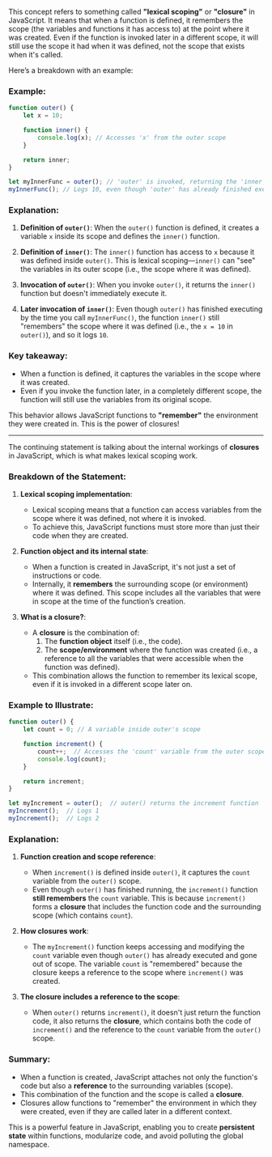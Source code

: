 This concept refers to something called **"lexical scoping"** or **"closure"** in JavaScript. It means that when a function is defined, it remembers the scope (the variables and functions it has access to) at the point where it was created. Even if the function is invoked later in a different scope, it will still use the scope it had when it was defined, not the scope that exists when it's called.

Here’s a breakdown with an example:

### Example:
```javascript
function outer() {
    let x = 10;

    function inner() {
        console.log(x); // Accesses 'x' from the outer scope
    }

    return inner;
}

let myInnerFunc = outer(); // 'outer' is invoked, returning the 'inner' function
myInnerFunc(); // Logs 10, even though 'outer' has already finished executing
```

### Explanation:
1. **Definition of `outer()`**: When the `outer()` function is defined, it creates a variable `x` inside its scope and defines the `inner()` function.
   
2. **Definition of `inner()`**: The `inner()` function has access to `x` because it was defined inside `outer()`. This is lexical scoping—`inner()` can "see" the variables in its outer scope (i.e., the scope where it was defined).

3. **Invocation of `outer()`**: When you invoke `outer()`, it returns the `inner()` function but doesn't immediately execute it.

4. **Later invocation of `inner()`**: Even though `outer()` has finished executing by the time you call `myInnerFunc()`, the function `inner()` still "remembers" the scope where it was defined (i.e., the `x = 10` in `outer()`), and so it logs `10`.

### Key takeaway:
- When a function is defined, it captures the variables in the scope where it was created.
- Even if you invoke the function later, in a completely different scope, the function will still use the variables from its original scope.

This behavior allows JavaScript functions to **"remember"** the environment they were created in. This is the power of closures!

---

The continuing statement is talking about the internal workings of **closures** in JavaScript, which is what makes lexical scoping work.

### Breakdown of the Statement:
1. **Lexical scoping implementation**:
   - Lexical scoping means that a function can access variables from the scope where it was defined, not where it is invoked.
   - To achieve this, JavaScript functions must store more than just their code when they are created.

2. **Function object and its internal state**:
   - When a function is created in JavaScript, it's not just a set of instructions or code.
   - Internally, it **remembers** the surrounding scope (or environment) where it was defined. This scope includes all the variables that were in scope at the time of the function’s creation.

3. **What is a closure?**:
   - A **closure** is the combination of:
     1. The **function object** itself (i.e., the code).
     2. The **scope/environment** where the function was created (i.e., a reference to all the variables that were accessible when the function was defined).
   - This combination allows the function to remember its lexical scope, even if it is invoked in a different scope later on.

### Example to Illustrate:

```javascript
function outer() {
    let count = 0; // A variable inside outer's scope

    function increment() {
        count++;  // Accesses the 'count' variable from the outer scope
        console.log(count);
    }

    return increment;
}

let myIncrement = outer();  // outer() returns the increment function
myIncrement();  // Logs 1
myIncrement();  // Logs 2
```

### Explanation:
1. **Function creation and scope reference**: 
   - When `increment()` is defined inside `outer()`, it captures the `count` variable from the `outer()` scope.
   - Even though `outer()` has finished running, the `increment()` function **still remembers** the `count` variable. This is because `increment()` forms a **closure** that includes the function code and the surrounding scope (which contains `count`).

2. **How closures work**:
   - The `myIncrement()` function keeps accessing and modifying the `count` variable even though `outer()` has already executed and gone out of scope. The variable `count` is "remembered" because the closure keeps a reference to the scope where `increment()` was created.

3. **The closure includes a reference to the scope**:
   - When `outer()` returns `increment()`, it doesn't just return the function code, it also returns the **closure**, which contains both the code of `increment()` and the reference to the `count` variable from the `outer()` scope.

### Summary:
- When a function is created, JavaScript attaches not only the function's code but also a **reference** to the surrounding variables (scope).
- This combination of the function and the scope is called a **closure**.
- Closures allow functions to "remember" the environment in which they were created, even if they are called later in a different context.

This is a powerful feature in JavaScript, enabling you to create **persistent state** within functions, modularize code, and avoid polluting the global namespace.